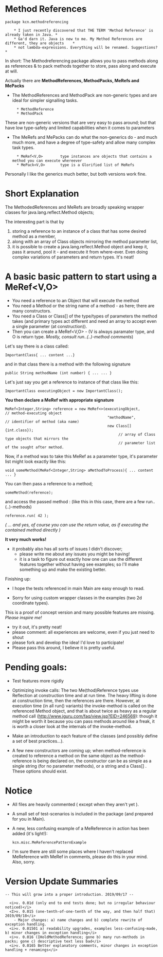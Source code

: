 # Method References
    package kcn.methodreferencing

        * I just recently discovered that THE TERM 'Method Reference' is already taken in Java. *
        * Ga'd darn it. Java is new to me. My Method References are different, they are objects    *
        * not lambda-expressions. Everything will be renamed. Suggestions?                         *


In short:
The Methodreferencing package allows you to pass methods along as references & to pack methods together to store, pass along and execute at will.


Actually there are <b> MethodReferences, MethodPacks, MeRefs and MePacks </b>

* The MethodReferences and MethodPack are non-generic types and are ideal for simpler signalling tasks.

        * MethodReference   
        * MethodPack        
    
These are non-generic versions that are very easy to pass around;
but that have low type-safety and limited capabilities when it comes to parameters

* The MeRefs and MePacks can do what the non-generics do - and much much more, and have a degree of type-safety and allow 
  many complex task types.

        * MeRef<V,O>        type instances are objects that contains a method you can execute whereever
        * MePack<V,O>       type is a Glorified list of MeRefs



Personally I like the generics much better, but both versions work fine.


# Short Explanation
The MethodedReferences and MeRefs are broadly speaking
wrapper classes for java.lang.reflect.Method objects;

The interesting part is that by  
1) storing a reference to an instance of a class that
has some desired method as a member, 
2) along with an array of Class objects mirroring the 
method parameter list,
3) it is possible to create a java.lang.reflect.Method object 
and keep it, pass it around, pool it - and execute it 
from where-ever.
Even doing complex variations of parameters and return types. It's neat!
# A basic basic pattern to start using a MeRef<V,O>

* You need a reference to an Object that will execute the method 
* You need a Method or the string name of a method - as here; there are many constructors.
* You need a Class or Class[] of the type/types of parameters the method takes (and primary types act different and need an array to accept even a single parameter (at construction)).
* Then you can create a MeRef<V,O> - (V is always paramater type, and O is return type. <i>Mostly, consult run..(..)-method comments</i>) 

Let's say there is a class called: 

    ImportantClass{ ... content ...}

and in that class there is a method with the following signature

    public String methodName (int number) { ... ... }


Let's just say you get a reference to instance of that class like this:

    ImportantClass executingObject = new ImportantClass();



<b>You then declare a MeRef with appropriate signature </b>

    MeRef<Integer,String> reference = new MeRef<>(executingObject,          // method-executing object
                                                   "methodName",            // identifier of method (aka name)
                                                   new Class[]{int.class}); 
                                                        // array of Class type objects that mirrors the
                                                        // parameter list of the sought after method.

Now, if a method was to take this MeRef as a parameter type, it's parameter list might look exactly like this:

    void someMethod(MeRef<Integer,String> aMethodToProcess){ ... content ... } 
 
You can then pass a reference to a method;

    someMethod(reference);

and access the passed method : (like this in this case, there are a few run..(..)-methods)

    reference.run( 42 );

<i>( ... and yes, of course you can use the return value, as if executing the contained method directly )</i>


<B>It very much works!</B>
- it probably also has all sorts of issues I didn't discover; 
  * please write me about any issues you might be having!
  * it is a task to figure out exactly how  one can use the different features together
   without having see examples; so I'll make something up and make the existing better.  

Finishing up: 
* I hope the tests referenced in main Main are easy enough to read.
  
* Sorry for using custom wrapper classes in the examples (two 2d coordinate types).


This is a proof of concept version and many possible features are missing. <i> Please inspire me! </i>

* try it out, it's pretty neat!
* please comment: all experiences are welcome, even if you just need to shout
* please fork and develop the idea! I'd love to participate!
* Please pass this around, I believe it is pretty useful.

# Pending goals:
* Test features more rigidly
* Optimizing invoke calls: The two Me(thod)Reference types use Reflection at construction time and at run time. The heavy lifting is done at construction time, then the references are there. However, at execution time (in all run() variants) the invoke-method is called on the referenced Method object, and that is about twice as heavy as a regular method call (http://www.jguru.com/faq/view.jsp?EID=246569): though it might be worth it because you can pass methods around like a freak, it is worth a closer look at the internals of the invoke-method.

* Make an introduction to each feature of the classes (and possibly define a set of best practices...).

* A few new constructors are coming up; when method-reference is created to reference a method on the same object as the method-reference is being declared on, the constructor can be as simple as a single string (for no parameter methods), or a string and a Class[] . These options should exist.



# Notice
* All files are heavily commented ( except when they aren't yet ).
* A small set of test-scenarios is included in the package (and prepared for you in Main).

* A new, less confusing example of a MeReference in action has been added (it's light!):

      kcn.misc.MeReferencePatternExample           


* I'm sure there are still some places where I haven't replaced MeReference with MeRef in comments, please do this in your mind. Also, sorry.

# Version Update Summaries
    -- This will grow into a proper introduction. 2019/09/17 --
    
      <i>v. 0.01d (only end to end tests done; but no irregular behaviour noticed)</i>
      <I>v. 0.015 (one-tenth-of-one-tenth of the way, and then half that) 2019/09/18</i>
        - Major changes: a) name changes and b) complete rewrite of exception handling.
      <i>v. 0.01501 a) readability upgrades, examples less-confusing-made, b) minor changes in exception handling</i>
      <i>v. 0.016 (IHoldMethodReference; gone b) many run-methods in packs; gone c) descriptive text less bad</i>     
      <i>v. 0.0165 Better explanatory comments, minor changes in exception handling + renamings</i> 
